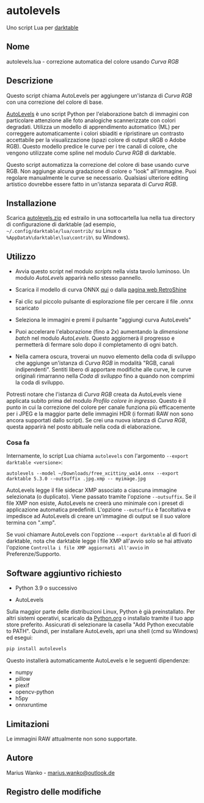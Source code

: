 # autolevels

Uno script Lua per [darktable](https://www.darktable.org)

## Nome

autolevels.lua - correzione automatica del colore usando _Curva RGB_

## Descrizione

Questo script chiama AutoLevels per aggiungere un'istanza di _Curva RGB_ con una correzione del colore di base.

[AutoLevels](https://github.com/yellowdolphin/autolevels) è uno script Python per l'elaborazione batch di immagini con particolare attenzione alle foto analogiche scannerizzate con colori degradati. Utilizza un modello di apprendimento automatico (ML) per correggere automaticamente i colori sbiaditi e ripristinare un contrasto accettabile per la visualizzazione (spazi colore di output sRGB o Adobe RGB). Questo modello predice le curve per i tre canali di colore, che vengono utilizzate come spline nel modulo _Curva RGB_ di darktable.

Questo script automatizza la correzione del colore di base usando curve RGB. Non aggiunge alcuna gradazione di colore o "look" all'immagine. Puoi regolare manualmente le curve se necessario. Qualsiasi ulteriore editing artistico dovrebbe essere fatto in un'istanza separata di _Curva RGB_.

## Installazione

Scarica [autolevels.zip](https://github.com/yellowdolphin/darktable-autolevels-module/releases/download/nightly/autolevels-nightly.zip) ed estrailo in una sottocartella lua nella tua directory di configurazione di darktable (ad esempio, `~/.config/darktable/lua/contrib/` su Linux o `%AppData%\darktable\lua\contrib\` su Windows).

## Utilizzo

* Avvia questo script nel modulo _scripts_ nella vista tavolo luminoso. Un modulo _AutoLevels_ apparirà nello stesso pannello.

* Scarica il modello di curva ONNX [qui](https://github.com/yellowdolphin/darktable-autolevels-module/releases/download/v1.0.0rc/free_xcittiny_wa14.onnx) o dalla [pagina web RetroShine](https://retroshine.eu/download/free_xcittiny_wa14.onnx)

* Fai clic sul piccolo pulsante di esplorazione file per cercare il file .onnx scaricato

* Seleziona le immagini e premi il pulsante "aggiungi curva AutoLevels"

* Puoi accelerare l'elaborazione (fino a 2x) aumentando la *dimensione batch* nel modulo _AutoLevels_. Questo aggiornerà il progresso e permetterà di fermare solo dopo il completamento di ogni batch.

* Nella camera oscura, troverai un nuovo elemento della coda di sviluppo che aggiunge un'istanza di _Curva RGB_ in modalità "RGB, canali indipendenti". Sentiti libero di apportare modifiche alle curve, le curve originali rimarranno nella _Coda di sviluppo_ fino a quando non comprimi la coda di sviluppo.

Potresti notare che l'istanza di _Curva RGB_ creata da AutoLevels viene applicata subito prima del modulo _Profilo colore in ingresso_. Questo è il punto in cui la correzione del colore per canale funziona più efficacemente per i JPEG e la maggior parte delle immagini HDR (i formati RAW non sono ancora supportati dallo script). Se crei una nuova istanza di _Curva RGB_, questa apparirà nel posto abituale nella coda di elaborazione.

### Cosa fa

Internamente, lo script Lua chiama `autolevels` con l'argomento `--export darktable <versione>`:

```
autolevels --model ~/Downloads/free_xcittiny_wa14.onnx --export darktable 5.3.0 --outsuffix .jpg.xmp -- myimage.jpg
```

AutoLevels legge il file sidecar XMP associato a ciascuna immagine selezionata (o duplicato). Viene passato tramite l'opzione `--outsuffix`. Se il file XMP non esiste, AutoLevels ne creerà uno minimale con i preset di applicazione automatica predefiniti. L'opzione `--outsuffix` è facoltativa e impedisce ad AutoLevels di creare un'immagine di output se il suo valore termina con ".xmp".

Se vuoi chiamare AutoLevels con l'opzione `--export darktable` al di fuori di darktable, nota che darktable legge i file XMP all'avvio solo se hai attivato l'opzione `Controlla i file XMP aggiornati all'avvio` in Preferenze/Supporto.

## Software aggiuntivo richiesto

- Python 3.9 o successivo

- AutoLevels

Sulla maggior parte delle distribuzioni Linux, Python è già preinstallato. Per altri sistemi operativi, scaricalo da [Python.org](https://www.python.org/downloads/) o installalo tramite il tuo app store preferito. Assicurati di selezionare la casella "Add Python executable to PATH". Quindi, per installare AutoLevels, apri una shell (cmd su Windows) ed esegui:

```bash
pip install autolevels
```

Questo installerà automaticamente AutoLevels e le seguenti dipendenze:

- numpy
- pillow
- piexif
- opencv-python
- h5py
- onnxruntime

## Limitazioni

Le immagini RAW attualmente non sono supportate.

## Autore

Marius Wanko - marius.wanko@outlook.de

## Registro delle modifiche
